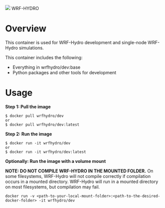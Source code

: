 ![](https://ral.ucar.edu/sites/default/files/public/wrf_hydro_symbol_logo_2017_09_150pxby63px.png) WRF-HYDRO

# Overview
This container is used for WRF-Hydro development and single-node WRF-Hydro simulations.

This container includes the following:

* Everything in wrfhydro/dev:base
* Python packages and other tools for development

# Usage
**Step 1: Pull the image**
```
$ docker pull wrfhydro/dev
or
$ docker pull wrfhydro/dev:latest
```

**Step 2: Run the image**
```
$ docker run -it wrfhydro/dev
or
$ docker run -it wrfhydro/dev:latest
```

**Optionally: Run the image with a volume mount**

**NOTE: DO NOT COMPILE WRF-HYDRO IN THE MOUNTED FOLDER.**
On some filesystems, WRF-Hydro will not compile correctly if compilation occurs in a mounted
directory. WRF-Hydro will run in a mounted directory on most filesystems, but compilation may fail.

```
docker run -v <path-to-your-local-mount-folder>:<path-to-the-desired-docker-folder> -it wrfhydro/dev
```
